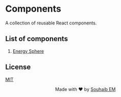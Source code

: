 # Components

A collection of reusable React components.

## List of components

1. [Energy Sphere](https://github.com/selmansem/components/energy-sphere)

## License

[MIT](./LICENSE)

<p align="center">
    Made with ❤️ by <a href="https://linkedin.com/in/selmansem">Souhaib EM</a>
</p>